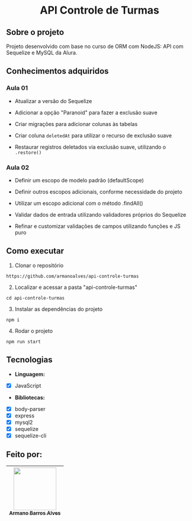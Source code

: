 # 
 # <p align="center" > API Controle de Turmas </p> 

## Sobre o projeto

Projeto desenvolvido com base no curso de ORM com NodeJS: API com Sequelize e MySQL da Alura.

## Conhecimentos adquiridos

### Aula 01

- Atualizar a versão do Sequelize

- Adicionar a opção "Paranoid" para fazer a exclusão suave

- Criar migrações para adicionar colunas às tabelas

- Criar coluna `deletedAt` para utilizar o recurso de exclusão suave

- Restaurar registros deletados via exclusão suave, utilizando o `.restore()`

### Aula 02

- Definir um escopo de modelo padrão (defaultScope)

- Definir outros escopos adicionais, conforme necessidade do projeto

- Utilizar um escopo adicional com o método .findAll()

- Validar dados de entrada utilizando validadores próprios do Sequelize

- Refinar e customizar validações de campos utilizando funções e JS puro

## Como executar

1. Clonar o repositório

  ```
  https://github.com/armanoalves/api-controle-turmas
  ```

2. Localizar e acessar a pasta "api-controle-turmas"

  ```
  cd api-controle-turmas
  ```
3. Instalar as dependências do projeto

  ```
  npm i
  ```
4. Rodar o projeto

  ```
  npm run start
  ```

## Tecnologias

  * **Linguagem:** 
  - [x] JavaScript
 
  * **Bibliotecas:**
  - [x] body-parser
  - [x] express
  - [x] mysql2
  - [x] sequelize
  - [x] sequelize-cli

## Feito por: 

| [<img src="https://avatars.githubusercontent.com/armanoalves" width=115><br><sub>Armano Barros Alves</sub>](https://github.com/armanoalves) |
| :---: |

